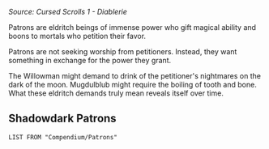 *Source: Cursed Scrolls 1 - Diablerie*

Patrons are eldritch beings of immense power who gift magical ability and boons to mortals who petition their favor.

Patrons are not seeking worship from petitioners. Instead, they want something in exchange for the power they grant.

The Willowman might demand to drink of the petitioner's nightmares on the dark of the moon. Mugdulblub might require the boiling of tooth and bone. What these eldritch demands truly mean reveals itself over time.

## Shadowdark Patrons
```dataview
LIST FROM "Compendium/Patrons"
```

